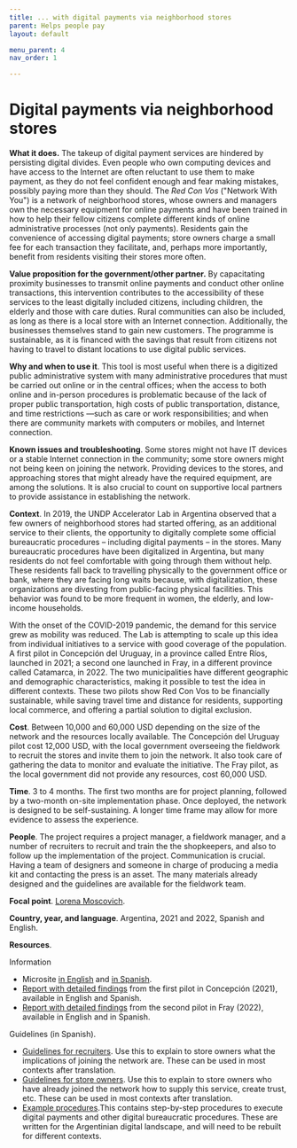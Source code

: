 ```yaml
---
title: ... with digital payments via neighborhood stores 
parent: Helps people pay
layout: default

menu_parent: 4
nav_order: 1

---
```

# Digital payments via neighborhood stores

**What it does.** The takeup of digital payment services are hindered by persisting digital divides. Even people who own computing devices and have access to the Internet are often reluctant to use them to make payment, as they do not feel confident enough and fear making mistakes, possibly paying more than they should. The _Red Con Vos_ ("Network With You") is a network of neighborhood stores, whose owners and managers own the necessary equipment for online payments and have been trained in how to help their fellow citizens complete different kinds of online administrative processes (not only payments). Residents gain the convenience of accessing digital payments; store owners charge a small fee for each transaction they facilitate, and, perhaps more importantly, benefit from residents visiting their stores more often.

**Value proposition for the government/other partner.** By capacitating proximity businesses to transmit online payments and conduct other online transactions, this intervention contributes to the accessibility of these services to the least digitally included citizens, including children, the elderly and those with care duties. Rural communities can also be included, as long as there is a local store with an Internet connection. Additionally, the businesses themselves stand to gain new customers. The programme is sustainable, as it is financed with the savings that result from citizens not having to travel to distant locations to use digital public services.

**Why and when to use it**. This tool is most useful when there is a digitized public administrative system with many administrative procedures that must be carried out online or in the central offices; when the access to both online and in-person procedures is problematic because of the lack of proper public transportation, high costs of public transportation, distance, and time restrictions —such as care or work responsibilities; and when there are community markets with computers or mobiles, and Internet connection.

**Known issues and troubleshooting**. Some stores might not have IT devices or a stable Internet connection in the community; some store owners might not being keen on joining the network. Providing devices to the stores, and approaching stores that might already have the required equipment, are among the solutions. It is also crucial to count on supportive local partners to provide assistance in establishing the network. 

**Context**. In 2019, the UNDP Accelerator Lab in Argentina observed that a few owners of neighborhood stores had started offering, as an additional service to their clients, the opportunity to digitally complete some official bureaucratic procedures – including digital payments – in the stores. Many bureaucratic procedures have been digitalized in Argentina, but many residents do not feel comfortable with going through them without help. These residents fall back to travelling physically to the government office or bank, where they are facing long waits because, with digitalization, these organizations are divesting from public-facing physical facilities. This behavior was found to be more frequent in women, the elderly, and low-income households. 

With the onset of the COVID-2019 pandemic, the demand for this service grew as mobility was reduced. The Lab is attempting to scale up this idea from individual initiatives to a service with good coverage of the population. A first pilot in Concepción del Uruguay, in a province called Entre Ríos, launched in 2021; a second one launched in Fray, in a different province called Catamarca, in 2022. The two municipalities have different geographic and demographic characteristics, making it possible to test the idea in different contexts. These two pilots show Red Con Vos to be financially sustainable, while saving travel time and distance for residents, supporting local commerce, and offering a partial solution to digital exclusion.

**Cost**. Between 10,000 and 60,000 USD depending on the size of the network and the resources locally available. The Concepción del Uruguay pilot cost 12,000 USD, with the local government overseeing the fieldwork to recruit the stores and invite them to join the network. It also took care of gathering the data to monitor and evaluate the initiative. The Fray pilot, as the local government did not provide any resources, cost 60,000 USD.

**Time**. 3 to 4 months. The first two months are for project planning, followed by a two-month on-site implementation phase. Once deployed, the network is designed to be self-sustaining. A longer time frame may allow for more evidence to assess the experience.

**People**. The project requires a project manager, a fieldwork manager, and a number of recruiters to recruit and train the the shopkeepers, and also to follow up the implementation of the project. Communication is crucial. Having a team of designers and someone in charge of producing a media kit and contacting the press is an asset. The many materials already designed and the guidelines are available for the fieldwork team.

**Focal point**. [Lorena Moscovich](/Financial-inclusion-toolkit/contributors/Lorena-Moscovich.html).

**Country, year, and language**. Argentina, 2021 and 2022, Spanish and English.

**Resources**.

Information

- Microsite [in English](https://www.undp.org/es/argentina/proyectos/little-help-my-neighbors) and [in Spanish](https://www.undp.org/es/argentina/proyectos/con-un-poco-de-ayuda-de-mis-vecinos).
- [Report with detailed findings](https://www.undp.org/es/argentina/publications/con-un-poco-de-ayuda-de-mis-vecinos) from the first pilot in Concepción (2021), available in English and Spanish.
- [Report with detailed findings](https://www.undp.org/es/argentina/publicaciones/con-vos-fray) from the second pilot in Fray (2022), available in English and in Spanish.

Guidelines (in Spanish).

* [Guidelines for recruiters](https://github.com/UNDP-Accelerator-Labs/Financial-inclusion-toolkit/blob/main/4_Pay/ARG1-resources/guidelines-recruiters.pdf). Use this to explain to store owners what the implications of joining the network are. These can be used in most contexts after translation.
* [Guidelines for store owners](https://github.com/UNDP-Accelerator-Labs/Financial-inclusion-toolkit/blob/main/4_Pay/ARG1%20resources/con%20vos%20general%20guidelines%20stores%20II.pdf). Use this to explain to store owners who have already joined the network how to supply this service, create trust, etc. These can be used in most contexts after translation. 
* [Example procedures](https://github.com/UNDP-Accelerator-Labs/Financial-inclusion-toolkit/blob/main/4_Pay/ARG1%20resources/con%20vos%20step%20by%20step%20procedures%20II.pdf).This contains step-by-step procedures to execute digital payments and other digital bureaucratic procedures. These are written for the Argentinian digital landscape, and will need to be rebuilt for different contexts. 
